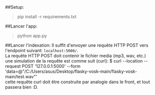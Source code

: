 ##Setup: 
> pip install -r requirements.txt

##Lancer l'app:
> python app.py

##Lancer l'indexation:
Il suffit d'envoyer une requête HTTP POST vers l'endpoint suivant:  `localhost:5000/`.  
La requête HTTP POST doit contenir le fichier media (mp3, wav, etc.)  
une simulation de la requête est comme suit (curl):
$ curl --location --request POST '127.0.0.1:5000' --form 'data=@"/C:/Users/asus/Desktop/flasky-vosk-main/flasky-vosk-main/test.wav"'  
cette requête curl doit être construite par analogie dans le front, et tout passera bien :D.
